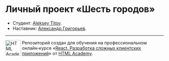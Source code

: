 # Личный проект «Шесть городов»

* Студент: [Aleksey Titov](https://up.htmlacademy.ru/react/8/user/1679727).
* Наставник: [Александр Григорьев](https://up.htmlacademy.ru/react/8/user/43108).

---

<a href="https://htmlacademy.ru/intensive/react"><img align="left" width="50" height="50" title="HTML Academy" src="https://up.htmlacademy.ru/static/img/intensive/react/logo-for-github.png"></a>

Репозиторий создан для обучения на профессиональном онлайн‑курсе «[React. Разработка сложных клиентских приложений](https://htmlacademy.ru/intensive/react)» от [HTML Academy](https://htmlacademy.ru).
